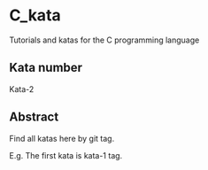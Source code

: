 # C_kata
Tutorials and katas for the C programming language

## Kata number

Kata-2

## Abstract

Find all katas here by git tag.

E.g. The first kata is kata-1 tag.

